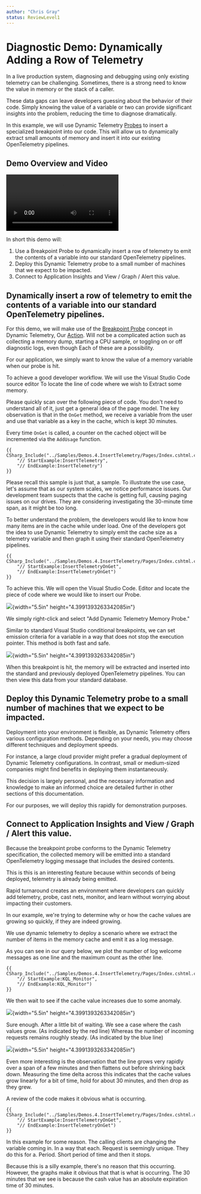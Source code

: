 ```yaml
---
author: "Chris Gray"
status: ReviewLevel1
---
```


# Diagnostic Demo: Dynamically Adding a Row of Telemetry

In a live production system, diagnosing and debugging using only existing telemetry can be challenging. Sometimes, there is a strong need to know the value in memory or the stack of a caller.

These data gaps can leave developers guessing about the behavior of their code. Simply knowing the value of a variable or two can provide significant insights into the problem, reducing the time to diagnose dramatically.

In this example, we will use Dynamic Telemetry [Probes](./Architecture.Probes.Overview.document.md) to insert a
specialized breakpoint into our code. This will allow us to dynamically
extract small amounts of memory and insert it into our existing
OpenTelemetry pipelines.

## Demo Overview and Video

![type:video](../orig_media/DynamicTelemetry_DiagnosticVideo.mp4)

In short this demo will:

1.  Use a Breakpoint Probe to dynamically insert a row of telemetry to
    emit the contents of a variable into our standard OpenTelemetry
    pipelines.
2.  Deploy this Dynamic Telemetry probe to a small number of machines
    that we expect to be impacted.
3.  Connect to Application Insights and View / Graph / Alert this value.


## Dynamically insert a row of telemetry to emit the contents of a variable into our standard OpenTelemetry pipelines.

For this demo, we will make use of the [Breakpoint
Probe](./Architecture.Probe.Breakpoint.document.md) concept in Dynamic
Telemetry, Our [Action](./Architecture.Action.Explanation.document.md).
Will not be a complicated action such as collecting a memory dump,
starting a CPU sample, or toggling on or off diagnostic logs, even
though Each of these are a possibility.

For our application, we simply want to know the value of a memory
variable when our probe is hit.

To achieve a good developer workflow. We will use the Visual Studio Code
source editor To locate the line of code where we wish to Extract some
memory.

Please quickly scan over the following piece of code. You don't need to
understand all of it, just get a general idea of the page model. The key
observation is that in the `OnGet` method, we receive a variable from
the user and use that variable as a key in the cache, which is kept 30
minutes.

Every time `OnGet` is called, a counter on the cached object will be
incremented via the `AddUsage` function.

``` cdocs_include
{{ CSharp_Include("../Samples/Demos.4.InsertTelemetry/Pages/Index.cshtml.cs",
    "// StartExample:InsertTelemetry",
    "// EndExample:InsertTelemetry")
}}
```

Please recall this sample is just that, a sample. To illustrate the use
case, let's assume that as our system scales, we notice performance
issues. Our development team suspects that the cache is getting full,
causing paging issues on our drives. They are considering investigating
the 30-minute time span, as it might be too long.

To better understand the problem, the developers would like to know how
many items are in the cache while under load. One of the developers got
the idea to use Dynamic Telemetry to simply emit the cache size as a
telemetry variable and then graph it using their standard OpenTelemetry
pipelines.

``` cdocs_include
{{ CSharp_Include("../Samples/Demos.4.InsertTelemetry/Pages/Index.cshtml.cs",
    "// StartExample:InsertTelemetryOnGet",
    "// EndExample:InsertTelemetryOnGet")
}}
```

To achieve this. We will open the Visual Studio Code. Editor and locate
the piece of code where we would like to insert our Probe.

![](../orig_media/Demos.4.AddDynamicTracePoint.VSCode.png){width="5.5in"
height="4.3991393263342085in"}

We simply right-click and select "Add Dynamic Telemetry Memory Probe."

Similar to standard Visual Studio conditional breakpoints, we can set
emission criteria for a variable in a way that does not stop the
execution pointer. This method is both fast and safe.

![](../orig_media/Demos.4.AddDynamicTracePoint.VSCode.AddCacheCount.png){width="5.5in"
height="4.3991393263342085in"}

When this breakpoint is hit, the memory will be extracted and inserted
into the standard and previously deployed OpenTelemetry pipelines. You
can then view this data from your standard database.

## Deploy this Dynamic Telemetry probe to a small number of machines that we expect to be impacted.

Deployment into your environment is flexible, as Dynamic Telemetry
offers various configuration methods. Depending on your needs, you may
choose different techniques and deployment speeds.

For instance, a large cloud provider might prefer a gradual deployment
of Dynamic Telemetry configurations. In contrast, small or medium-sized
companies might find benefits in deploying them instantaneously.

This decision is largely personal, and the necessary information and
knowledge to make an informed choice are detailed further in other
sections of this documentation.

For our purposes, we will deploy this rapidly for demonstration
purposes.

## Connect to Application Insights and View / Graph / Alert this value.

Because the breakpoint probe conforms to the Dynamic Telemetry
specification, the collected memory will be emitted into a standard
OpenTelemetry logging message that includes the desired contents.

This is this is an interesting feature because within seconds of being
deployed, telemetry is already being emitted.

Rapid turnaround creates an environment where developers can quickly add
telemetry, probe, cast nets, monitor, and learn without worrying about
impacting their customers.

In our example, we're trying to determine why or how the cache values
are growing so quickly, if they are indeed growing.

We use dynamic telemetry to deploy a scenario where we extract the
number of items in the memory cache and emit it as a log message.

As you can see in our query below, we plot the number of log welcome
messages as one line and the maximum count as the other line.

``` cdocs_include
{{ CSharp_Include("../Samples/Demos.4.InsertTelemetry/Pages/Index.cshtml.cs",
    "// StartExample:KQL_Monitor",
    "// EndExample:KQL_Monitor")
}}
```

We then wait to see if the cache value increases due to some anomaly.

![](../orig_media/Demos.4.AddDynamicTracePoint.VSCode.BeforeSpike.png){width="5.5in"
height="4.3991393263342085in"}

Sure enough. After a little bit of waiting. We see a case where the cash
values grow. (As indicated by the red line) Whereas the number of
incoming requests remains roughly steady. (As indicated by the blue
line)

![](../orig_media/Demos.4.AddDynamicTracePoint.VSCode.AfterSpike.png){width="5.5in"
height="4.3991393263342085in"}

Even more interesting is the observation that the line grows very
rapidly over a span of a few minutes and then flattens out before
shrinking back down. Measuring the time delta across this indicates that
the cache values grow linearly for a bit of time, hold for about 30
minutes, and then drop as they grew.

A review of the code makes it obvious what is occurring.

``` cdocs_include
{{ CSharp_Include("../Samples/Demos.4.InsertTelemetry/Pages/Index.cshtml.cs",
    "// StartExample:InsertTelemetryOnGet",
    "// EndExample:InsertTelemetryOnGet")
}}
```

In this example for some reason. The calling clients are changing the
variable coming in. In a way that each. Request is seemingly unique.
They do this for a. Period. Short period of time and then it stops.

Because this is a silly example, there's no reason that this occurring.
However, the graphs make it obvious that that is what is occurring. The
30 minutes that we see is because the cash value has an absolute
expiration time of 30 minutes.

